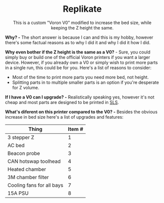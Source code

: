 <h1 align="center">Replikate</h1>
<p align="center">
This is a custom "Voron V0" modified to increase the bed size, while keeping the Z height the same.
</p>

**Why? -** The short answer is because I can and this is my hobby, however there's some factual reasons as to why I did it and why I did it how I did.

**Why even bother if the Z height is the same as a V0?** - Sure, you could simply buy or build one of the official Voron printers if you want a larger device. However, if you already own a V0 or simply wish to print more parts in a single run, this could be for you. Here's a list of reasons to consider:

 - Most of the time to print more parts you need more bed, not height.
 - Splitting parts in to multiple smaller parts is an option if you're desperate for Z volume.

**If I have a V0 can I upgrade? -** Realistically speaking yes, however it's not cheap and most parts are designed to be printed in [SLS](https://3d.jlcpcb.com/).

**What's diferent on this printer compared to the V0? -** Besides the obvious increase in bed size here's a list of upgrades and features:

<div align="center">

| Thing | Item #|
|----------|----------|
| 3 stepper Z   | 1   |
| AC bed   | 2  |
| Beacon probe   | 3  |
| CAN hotswap toolhead   | 4  |
| Heated chamber   | 5  |
| 3M chamber filter   | 6  |
| Cooling fans for all bays   | 7  |
| 15A PSU   | 8  |

</div>
